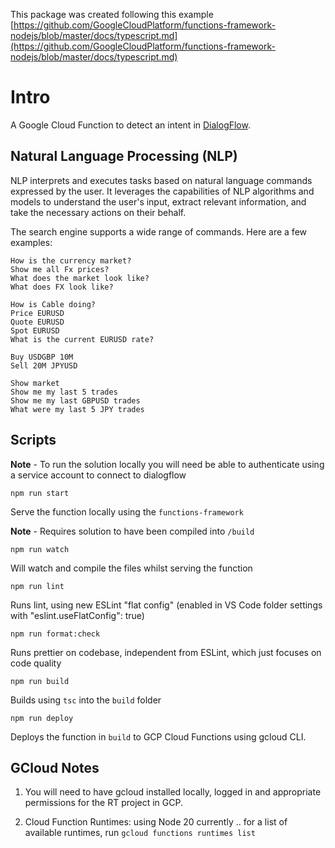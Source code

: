 This package was created following this example [https://github.com/GoogleCloudPlatform/functions-framework-nodejs/blob/master/docs/typescript.md](https://github.com/GoogleCloudPlatform/functions-framework-nodejs/blob/master/docs/typescript.md)

# Intro

A Google Cloud Function to detect an intent in [DialogFlow](https://dialogflow.cloud.google.com/).

## Natural Language Processing (NLP)

NLP interprets and executes tasks based on natural language commands expressed by the user. It leverages the capabilities of NLP algorithms and models to understand the user's input, extract relevant information, and take the necessary actions on their behalf.

The search engine supports a wide range of commands.
Here are a few examples:

```
How is the currency market?
Show me all Fx prices?
What does the market look like?
What does FX look like?

How is Cable doing?
Price EURUSD
Quote EURUSD
Spot EURUSD
What is the current EURUSD rate?

Buy USDGBP 10M
Sell 20M JPYUSD

Show market
Show me my last 5 trades
Show me my last GBPUSD trades
What were my last 5 JPY trades
```

## Scripts

**Note** - To run the solution locally you will need be able to authenticate using a service account to connect to dialogflow

`npm run start`

Serve the function locally using the `functions-framework`

**Note** - Requires solution to have been compiled into `/build`

`npm run watch`

Will watch and compile the files whilst serving the function

`npm run lint`

Runs lint, using new ESLint "flat config" (enabled in VS Code folder settings with "eslint.useFlatConfig": true)

`npm run format:check`

Runs prettier on codebase, independent from ESLint, which just focuses on code quality

`npm run build`

Builds using `tsc` into the `build` folder

`npm run deploy`

Deploys the function in `build` to GCP Cloud Functions using gcloud CLI.

## GCloud Notes

1. You will need to have gcloud installed locally, logged in and appropriate permissions for the RT project in GCP.

2. Cloud Function Runtimes: using Node 20 currently .. for a list of available runtimes, run `gcloud functions runtimes list`
